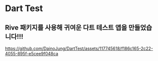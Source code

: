 # Dart Test

## Rive 패키지를 사용해 귀여운 다트 테스트 앱을 만들었습니다!!!


https://github.com/DainoJung/DartTest/assets/117745618/f186c165-2c22-4055-895f-e5cee9f048ca



